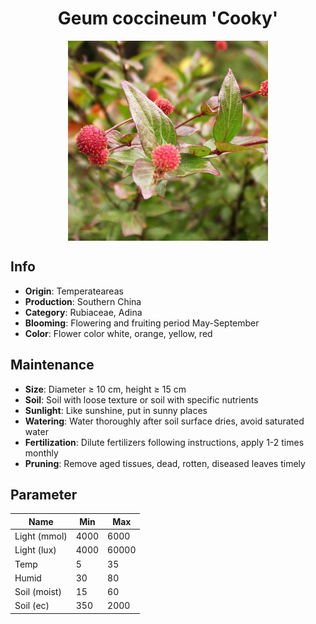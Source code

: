 <h1 align='center'>Geum coccineum 'Cooky'</h1>
<p align="center">
    <img 
        align='center'
        width='320'
        src="../images/geum coccineum cooky.png" 
        alt='Geum coccineum 'Cooky'' />
</p>

## Info

 - **Origin**: Temperateareas
 - **Production**: Southern China
 - **Category**: Rubiaceae, Adina
 - **Blooming**: Flowering and fruiting period May-September
 - **Color**: Flower color white, orange, yellow, red

## Maintenance

 - **Size**: Diameter ≥ 10 cm, height ≥ 15 cm
 - **Soil**: Soil with loose texture or soil with specific nutrients
 - **Sunlight**: Like sunshine, put in sunny places
 - **Watering**: Water thoroughly after soil surface dries, avoid saturated water
 - **Fertilization**: Dilute fertilizers following instructions, apply 1-2 times monthly
 - **Pruning**: Remove aged tissues, dead, rotten, diseased leaves timely

## Parameter

| Name         | Min  | Max   |
|--------------|------|-------|
| Light (mmol) | 4000 | 6000  |
| Light (lux)  | 4000 | 60000 |
| Temp         | 5    | 35    |
| Humid        | 30   | 80    |
| Soil (moist) | 15   | 60    |
| Soil (ec)    | 350  | 2000  |